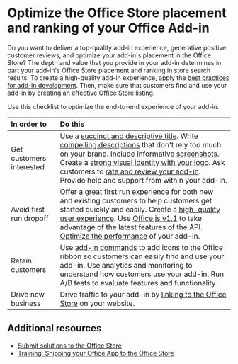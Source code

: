 # Optimize the Office Store placement and ranking of your Office Add-in

Do you want to deliver a top-quality add-in experience, generative positive customer reviews, and optimize your add-in's placement in the Office Store? The depth and value that you provide in your add-in determines in part your add-in's Office Store placement and ranking in store search results. To create a high-quality add-in experience, apply the  [best practices for add-in development](http://msdn.microsoft.com/library/013e1486-4482-42c1-bcda-edf8de06e771%28Office.15%29.aspx). Then, make sure that customers find and use your add-in by [creating an effective Office Store listing](create-effective-office-store-listings.md). 
 

Use this checklist to optimize the end-to-end experience of your add-in.
 


|**In order to**|**Do this**|
|:-----|:-----|
|Get customers interested| Use a [succinct and descriptive title](create-effective-office-store-listings#use-a-succinct-and-descriptive-title).  Write [compelling descriptions](create-effective-office-store-listings#write-compelling-descriptions) that don't rely too much on your brand. Include informative [screenshots](create-effective-office-store-listings#use-screenshots-effectively).  Create a [strong visual identity with your logo](create-effective-office-store-listings#create-a-consistent-visual-identity).  Ask customers to [rate and review your add-in](create-effective-office-store-listings#use-ratings-and-reviews).  Provide help and support from within your add-in.|
|Avoid first-run dropoff| Offer a great [first run experience](https://dev.office.com/docs/add-ins/overview/add-in-development-best-practices#create-an-engaging-first-run-experience) for both new and existing customers to help customers get started quickly and easily. Create a [high-quality user experience](https://dev.office.com/docs/add-ins/overview/add-in-development-best-practices#apply-ux-design-principles).  Use [Office.js v1.1](https://dev.office.com/docs/add-ins/develop/update-your-javascript-api-for-office-and-manifest-schema-version) to take advantage of the latest features of the API. [Optimize the performance](https://dev.office.com/docs/add-ins/overview/add-in-development-best-practices#optimize-and-monitor-add-in-performance) of your add-in.|
|Retain customers| Use [add-in commands](https://dev.office.com/docs/add-ins/overview/add-in-development-best-practices#use-add-in-commands) to add icons to the Office ribbon so customers can easily find and use your add-in. Use analytics and monitoring to understand how customers use your add-in. Run A/B tests to evaluate features and functionality.|
|Drive new business|Drive traffic to your add-in by  [linking to the Office Store](promote-your-app-or-add-in.md) on your website.|

## Additional resources
<a name="bk_addresources"> </a>


-  [Submit solutions to the Office Store](submit-to-the-office-store.md)  
-  [Training: Shipping your Office App to the Office Store](http://dev.office.com/training)
    
 

